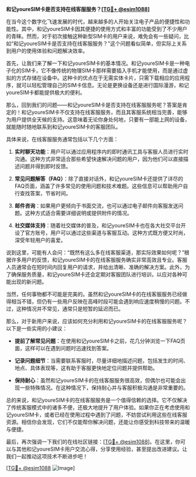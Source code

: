 **和记youreSIM卡是否支持在线客服服务？[[TG💪+ @esim1088](https://t.me/s/esim1088)]**

在当今这个数字化飞速发展的时代，越来越多的人开始关注电子产品的便捷性和功能性。其中，和记youreSIM卡因其便捷的使用方式和丰富的功能受到了不少用户的青睐。然而，对于初次接触这种新型SIM卡的用户来说，难免会有一些疑问，比如“和记youreSIM卡是否支持在线客服服务？”这个问题看似简单，但实际上关系到用户的使用体验和问题解决效率。

首先，让我们来了解一下和记youreSIM卡的基本情况。和记youreSIM卡是一种电子化的SIM卡，它不像传统的物理SIM卡那样需要插入手机才能使用，而是通过虚拟的方式存储在设备中。这种卡的优点在于无需实体卡片，只需下载相应的应用程序，就可以轻松管理自己的SIM卡信息。无论是更换设备还是进行国际漫游，和记youreSIM卡都能提供极大的便利。

那么，回到我们的问题——和记youreSIM卡是否支持在线客服服务呢？答案是肯定的！和记youreSIM卡不仅支持在线客服服务，而且其客服系统相当完善，能够为用户提供全天候的支持。这意味着无论你身处何地，只要有一部能上网的设备，就能随时随地联系到和记youreSIM卡的客服团队。

具体来说，在线客服服务通常包括以下几个方面：

1. **实时聊天功能**：用户可以通过应用程序内的即时通讯工具与客服人员进行实时沟通。这种方式非常适合那些希望快速解决问题的用户，因为他们可以直接描述问题并得到即时反馈。
   
2. **常见问题解答（FAQ）**：除了直接对话外，和记youreSIM卡还提供了详尽的FAQ页面，涵盖了许多常见的使用问题和技术难题。这些信息可以帮助用户自行查找答案，节省时间。

3. **邮件咨询**：如果用户更倾向于书面交流，也可以通过电子邮件向客服发送问题。这种方式适合需要详细说明或提供附件的情况。

4. **社交媒体支持**：随着社交媒体的普及，和记youreSIM卡也在各大社交平台开设了官方账号，用户可以通过这些渠道与客服互动。这种方式既方便又时尚，深受年轻用户的喜爱。

说到这里，可能有人会问：“既然有这么多在线客服渠道，那实际效果如何呢？”根据许多用户的反馈，和记youreSIM卡的在线客服服务确实非常高效且专业。客服人员通常会在短时间内回复用户的请求，并给出清晰、准确的解决方案。此外，为了确保服务质量，和记youreSIM卡还会定期对客服团队进行培训，以应对各种可能出现的新问题。

当然，任何事物都不可能是完美的。虽然和记youreSIM卡的在线客服服务已经做得相当不错，但仍有一些用户反映在高峰时段可能会遇到响应速度稍慢的问题。不过，这种情况并不常见，通常只是短暂的延迟而已。

那么，对于新用户来说，应该如何充分利用和记youreSIM卡的在线客服服务呢？以下是一些实用的小建议：

- **提前了解常见问题**：在使用和记youreSIM卡之前，花几分钟浏览一下FAQ页面，这样可以在遇到问题时迅速找到答案。
  
- **记录问题细节**：当需要联系客服时，尽量详细地描述问题，包括发生的时间、地点、具体表现等，这有助于客服更快地定位问题并提供帮助。

- **保持耐心**：虽然和记youreSIM卡的在线客服服务很高效，但偶尔也可能会出现一些特殊情况。在这种情况下，保持耐心并与客服积极沟通是非常重要的。

总的来说，和记youreSIM卡的在线客服服务是一个值得信赖的选择。它不仅解决了传统客服模式中的诸多不便，还极大地提升了用户体验。如果你正在考虑使用和记youreSIM卡，或者已经在使用过程中遇到了问题，不妨尝试利用这些在线客服资源。相信你会发现，它们不仅能帮你解决问题，还能让你感受到科技带来的温暖与便捷。

最后，再次强调一下我们的在线社区链接：[[TG💪+ @esim1088](https://t.me/s/esim1088)]。在这里，你可以与其他和记youreSIM卡用户交流心得，分享使用经验，甚至提出改进建议。让我们一起推动这项技术不断进步吧！

[[TG💪+ @esim1088](https://t.me/s/esim1088) ![Image](https://i.postimg.cc/4NQfJmqS/Snipaste-2025-05-13-00-14-12.png)]